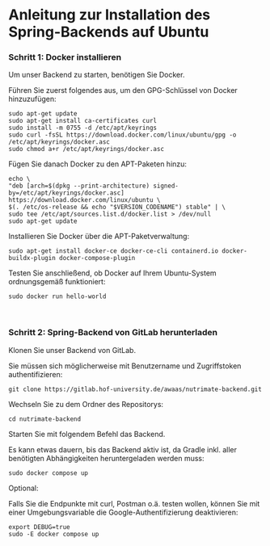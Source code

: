 # Anleitung zur Installation des Spring-Backends auf Ubuntu

### Schritt 1: Docker installieren

Um unser Backend zu starten, benötigen Sie Docker.

Führen Sie zuerst folgendes aus, um den GPG-Schlüssel von Docker hinzuzufügen:

```shell
sudo apt-get update
sudo apt-get install ca-certificates curl
sudo install -m 0755 -d /etc/apt/keyrings
sudo curl -fsSL https://download.docker.com/linux/ubuntu/gpg -o /etc/apt/keyrings/docker.asc
sudo chmod a+r /etc/apt/keyrings/docker.asc
```

Fügen Sie danach Docker zu den APT-Paketen hinzu:

```shell
echo \
"deb [arch=$(dpkg --print-architecture) signed-by=/etc/apt/keyrings/docker.asc] https://download.docker.com/linux/ubuntu \
$(. /etc/os-release && echo "$VERSION_CODENAME") stable" | \
sudo tee /etc/apt/sources.list.d/docker.list > /dev/null
sudo apt-get update
```

Installieren Sie Docker über die APT-Paketverwaltung:

```shell
sudo apt-get install docker-ce docker-ce-cli containerd.io docker-buildx-plugin docker-compose-plugin
```

Testen Sie anschließend, ob Docker auf Ihrem Ubuntu-System ordnungsgemäß funktioniert:

```shell
sudo docker run hello-world
```

<br/>

### Schritt 2: Spring-Backend von GitLab herunterladen

Klonen Sie unser Backend von GitLab. 

Sie müssen sich möglicherweise mit Benutzername und Zugriffstoken authentifizieren:

```shell
git clone https://gitlab.hof-university.de/awaas/nutrimate-backend.git
```

Wechseln Sie zu dem Ordner des Repositorys:

```shell
cd nutrimate-backend
```

Starten Sie mit folgendem Befehl das Backend.

Es kann etwas dauern, bis das Backend aktiv ist, da Gradle inkl. aller benötigten Abhängigkeiten heruntergeladen werden muss:

```shell
sudo docker compose up
```

Optional:

Falls Sie die Endpunkte mit curl, Postman o.ä. testen wollen, können Sie mit einer Umgebungsvariable die Google-Authentifizierung deaktivieren:

```shell
export DEBUG=true
sudo -E docker compose up
```